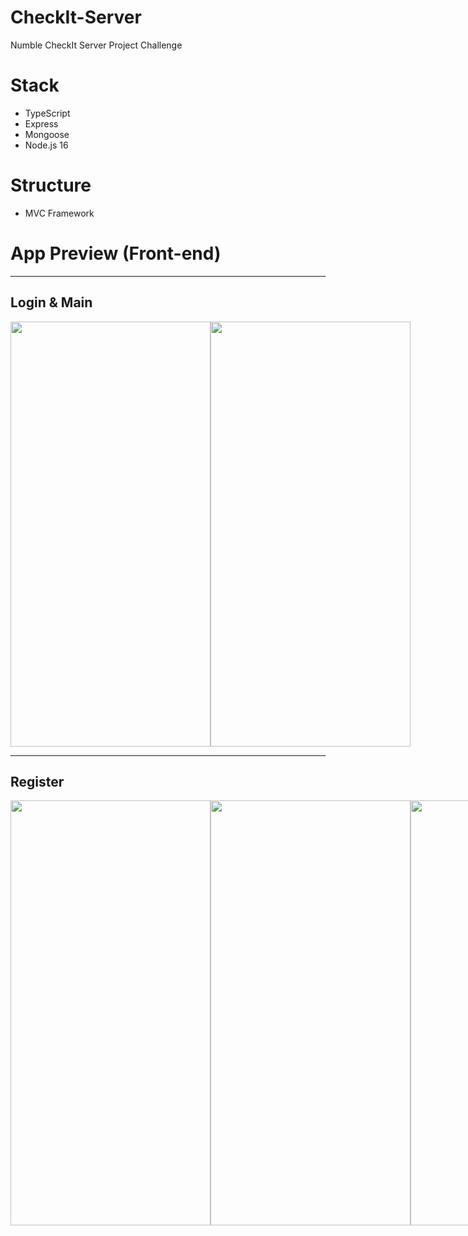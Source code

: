 # CheckIt-Server
Numble CheckIt Server Project Challenge

# Stack
* TypeScript
* Express
* Mongoose
* Node.js 16

# Structure
* MVC Framework

# App Preview (Front-end)

---

## Login & Main
<div style="display: flex;">
<img align=top width="320px" height="680px" src="https://res.cloudinary.com/dyfuiigbw/image/upload/v1663805884/develop%20resource/checkit-login_hnyhe7.png" />
<img align=top width="320px" height="680px" src="https://res.cloudinary.com/dyfuiigbw/image/upload/v1663805885/develop%20resource/checkit-main_e5wsjk.png" />
</div>

---

## Register
<div style="display: flex;">
<img align=top width="320px" height="680px" src="https://res.cloudinary.com/dyfuiigbw/image/upload/v1663805884/develop%20resource/checkit-introduce_if9c0x.png" />
<img align=top width="320px" height="680px" src="https://res.cloudinary.com/dyfuiigbw/image/upload/v1663805885/develop%20resource/checkit-select-docter-list_zodt0n.png" />
<img align=top width="320px" height="680px" src="https://res.cloudinary.com/dyfuiigbw/image/upload/v1663805885/develop%20resource/doctor-detail_d2g5ib.png" />
<img align=top width="320px" height="680px" src="https://res.cloudinary.com/dyfuiigbw/image/upload/v1663806824/develop%20resource/checkit-register-address_fn0zwa.jpg" />
<img align=top width="320px" height="680px" src="https://res.cloudinary.com/dyfuiigbw/image/upload/v1663806824/develop%20resource/checkit-register-submit_fxyzur.jpg" />
</div>
